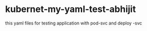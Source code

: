# kubernet-my-yaml-test-abhijit
this yaml files for testing application with pod-svc and deploy -svc
